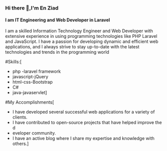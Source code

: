 ### Hi there 👋,I'm  En Ziad
#### I am IT Engineering and Web Developer in Laravel 
I am a skilled Information Technology  Engineer and Web Developer with extensive experience in using programming technologies like PHP Laravel and JavaScript. I have a passion for developing dynamic and efficient web applications, and I always strive to stay up-to-date with the latest technologies and trends in the programming world

#Skills:[
* php -laravel framework
* javascript-jQuery
* html-css-Bootstrap
* C#
* java-javaservlet]

#My Accomplishments[
* I have developed several successful web applications for a variety of clients.
* I have contributed to open-source projects that have helped improve the d
* eveloper community.
* I have an active blog where I share my expertise and knowledge with others.]






